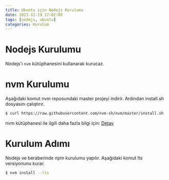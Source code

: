 ```yaml
---
title: Ubuntu için Nodejs Kurulumu
date: 2021-12-19 17:02:05
tags: [nodejs, ubuntu]
categories: Kurulum
---
```

# Nodejs Kurulumu
Nodejs'i ``nvm`` kütüphanesini kullanarak kurucaz.
# nvm Kurulumu
Aşağıdaki komut nvm reposundaki master projeyi indirir. Ardından install.sh dosyasını çalıştırır.
```bash
$ curl https://raw.githubusercontent.com/nvm-sh/nvm/master/install.sh | bash
```

nvm kütüphanesi ile ilgili daha fazla bilgi için: [Detay](https://github.com/nvm-sh/nvm)

# Kurulum Adımı
Nodejs ve beraberinde npm kurulumu yapılır. Aşağıdaki komut lts versiyonunu kurar.
```bash
$ nvm install --lts
```